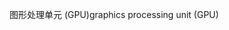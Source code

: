 <span data-ttu-id="31128-101">图形处理单元 (GPU)</span><span class="sxs-lookup"><span data-stu-id="31128-101">graphics processing unit (GPU)</span></span>